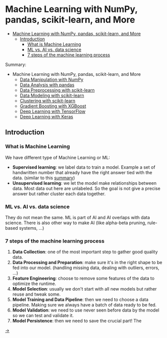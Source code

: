 # Machine Learning with NumPy, pandas, scikit-learn, and More
- [Machine Learning with NumPy, pandas, scikit-learn, and More](#machine-learning-with-numpy-pandas-scikit-learn-and-more)
  - [Introduction](#introduction)
    - [What is Machine Learning](#what-is-machine-learning)
    - [ML vs. AI vs. data science](#ml-vs-ai-vs-data-science)
    - [7 steps of the machine learning process](#7-steps-of-the-machine-learning-process)

Summary:

- Machine Learning with NumPy, pandas, scikit-learn, and More
  -  [Data Manipulation with NumPy](Chapter/Data_Manipulation.md)
  -  [Data Analysis with pandas](Chapter/Data_Analysis.md)
  -  [Data Preprocessing with scikit-learn](Chapter/Data_Preprocessing.md)
  -  [Data Modeling with scikit-learn](Chapter/Data_Modeling.md)
  -  [Clustering with scikit-learn](Chapter/Clustering_with_scikit-learn.md)
  -  [Gradient Boosting with XGBoost](Chapter/Gradient_Boosting_with_XGBoost.md)
  -  [Deep Learning with TensorFlow](Chapter/Deep_Learning_with_TensorFlow.md)
  -  [Deep Learning with Keras](Chapter/Deep_Learning_with_Keras.md)

## Introduction

### What is Machine Learning
We have different type of Machine Learning or ML:
- **Supervised learning**: we label data to train a model. Example a set of handwritten number that already have the right answer tied with the data. (similar to this [summary](https://github.com/Tfloow/Educative/blob/main/Make_your_neural_network))
- **Unsupervised learning**: we let the model make relationships between data. Most data out here are unlabeled. So the goal is not give a precise answer but rather cluster each data together.

### ML vs. AI vs. data science
They do not mean the same. ML is part of AI and AI overlaps with data science. There is also other way to make AI (like alpha-beta pruning, rule-based systems, ...)

### 7 steps of the machine learning process
1. **Data Collection**: one of the most important step to gather good quality data.
2. **Data Processing and Preparation**: make sure it's in the right shape to be fed into our model. (handling missing data, dealing with outliers, errors, ...)
3. **Feature Engineering**: choose to remove some features of the data to optimize the runtime.
4. **Model Selection**: usually we don't start with all new models but rather reuse and tweak some.
5. **Model Training and Data Pipeline**: then we need to choose a data pipeline. Making sure we always have a batch of data ready to be fed.
6. **Model Validation**: we need to use never seen before data by the model so we can test and validate it.
7. **Model Persistence**: then we need to save the crucial part! The

[→](Chapter/Data_Manipulation.md)